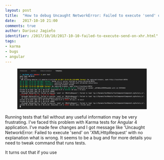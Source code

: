 ```yaml
---
layout: post
title:  "How to debug Uncaught NetworkError: Failed to execute 'send' on 'XMLHttpRequest' in Karma tests"
date:   2017-10-10 21:00
comments: true
author: Dariusz Jagieło
identifier: /2017/10/10/2017-10-10-failed-to-execute-send-on-xhr.html"
tags:
- karma
- bugs
- angular
---
```

<figure class="aligncenter">
    <img src="images/posts/10_10_2017/1.PNG" />
</figure>

Running tests that fail without any useful information may be very frustrating. I've faced this problem with Karma tests for Angular 4 application. I've made few changes and I got message like 'Uncaught NetworkError: Failed to execute 'send' on 'XMLHttpRequest' with no explanation what is wrong. It seems to be a bug and for more details you need to tweak command that runs tests.

<!--more-->

It turns out that if you use
